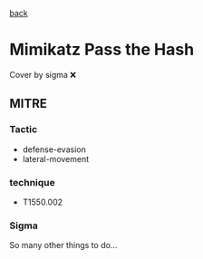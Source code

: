 [back](../index.md)
# Mimikatz Pass the Hash
Cover by sigma :x: 

## MITRE
### Tactic
  - defense-evasion
  - lateral-movement

### technique
  - T1550.002

### Sigma

 So many other things to do...